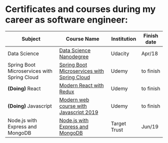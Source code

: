 # Certificates and courses during my career as software engineer:



| Subject          | Course Name                          | Institution          | Finish date |
|------------------|--------------------------------------|----------------------|-------------|
| Data Science | [Data Science Nanodegree](https://www.udacity.com/course/programming-for-data-science-nanodegree--nd104)| Udacity | Apr/18 |
| Spring Boot Microservices with Spring Cloud | [Spring Boot Microservices with Spring Cloud](https://www.udemy.com/course/spring-boot-microservices-with-spring-cloud-beginner-to-guru) | Udemy |  to finish  |
| **(Doing)** React | [Modern React with Redux](https://www.udemy.com/react-redux/) | Udemy | to finish |
| **(Doing)** Javascript | [Modern web course with Javascript 2019](https://www.udemy.com/curso-web/learn/v4/overview) | Udemy | to finish 
| Node.js with Express and MongoDB | [Node.js with Express and MongoDB](https://imgur.com/LL7BTgF) | Target Trust |  Jun/19  |
